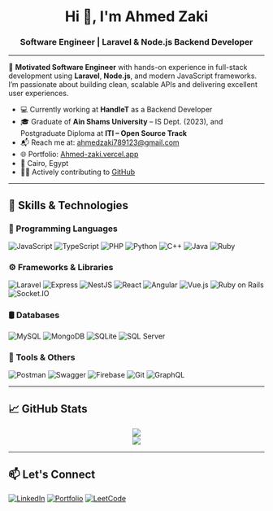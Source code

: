<h1 align="center">Hi 👋, I'm Ahmed Zaki</h1>
<h3 align="center">Software Engineer | Laravel & Node.js Backend Developer</h3>

---

🎯 **Motivated Software Engineer** with hands-on experience in full-stack development using **Laravel**, **Node.js**, and modern JavaScript frameworks. I’m passionate about building clean, scalable APIs and delivering excellent user experiences.

- 💻 Currently working at **HandleT** as a Backend Developer  
- 🎓 Graduate of **Ain Shams University** – IS Dept. (2023), and Postgraduate Diploma at **ITI – Open Source Track**
- 📬 Reach me at: [ahmedzaki789123@gmail.com](mailto:ahmedzaki789123@gmail.com)
- 🌐 Portfolio: [Ahmed-zaki.vercel.app](https://ahmed-zaki.vercel.app)
- 📍 Cairo, Egypt  
- 🧑‍💻 Actively contributing to [GitHub](https://github.com/ahmedzaki147258)

---

## 🚀 Skills & Technologies

### 🧠 Programming Languages
![JavaScript](https://img.shields.io/badge/JavaScript-F7DF1E?logo=javascript&logoColor=black)
![TypeScript](https://img.shields.io/badge/TypeScript-3178C6?logo=typescript&logoColor=white)
![PHP](https://img.shields.io/badge/PHP-777BB4?logo=php&logoColor=white)
![Python](https://img.shields.io/badge/Python-3776AB?logo=python&logoColor=white)
![C++](https://img.shields.io/badge/C++-00599C?logo=c%2B%2B&logoColor=white)
![Java](https://img.shields.io/badge/Java-007396?logo=java&logoColor=white)
![Ruby](https://img.shields.io/badge/Ruby-CC342D?logo=ruby&logoColor=white)

### ⚙️ Frameworks & Libraries
![Laravel](https://img.shields.io/badge/Laravel-F55247?logo=laravel&logoColor=white)
![Express](https://img.shields.io/badge/Express-000000?logo=express&logoColor=white)
![NestJS](https://img.shields.io/badge/NestJS-E0234E?logo=nestjs&logoColor=white)
![React](https://img.shields.io/badge/React-61DAFB?logo=react&logoColor=black)
![Angular](https://img.shields.io/badge/Angular-DD0031?logo=angular&logoColor=white)
![Vue.js](https://img.shields.io/badge/Vue.js-42B883?logo=vue.js&logoColor=white)
![Ruby on Rails](https://img.shields.io/badge/RoR-CC0000?logo=rubyonrails&logoColor=white)
![Socket.IO](https://img.shields.io/badge/Socket.IO-010101?logo=socket.io&logoColor=white)

### 🛢️ Databases
![MySQL](https://img.shields.io/badge/MySQL-4479A1?logo=mysql&logoColor=white)
![MongoDB](https://img.shields.io/badge/MongoDB-47A248?logo=mongodb&logoColor=white)
![SQLite](https://img.shields.io/badge/SQLite-003B57?logo=sqlite&logoColor=white)
![SQL Server](https://img.shields.io/badge/SQL_Server-CC2927?logo=microsoftsqlserver&logoColor=white)

### 🔧 Tools & Others
![Postman](https://img.shields.io/badge/Postman-FF6C37?logo=postman&logoColor=white)
![Swagger](https://img.shields.io/badge/Swagger-85EA2D?logo=swagger&logoColor=black)
![Firebase](https://img.shields.io/badge/Firebase-FFCA28?logo=firebase&logoColor=black)
![Git](https://img.shields.io/badge/Git-F05032?logo=git&logoColor=white)
![GraphQL](https://img.shields.io/badge/GraphQL-E10098?logo=graphql&logoColor=white)

---

## 📈 GitHub Stats

<p align="center">
  <img src="https://github-readme-stats.vercel.app/api?username=ahmedzaki147258&show_icons=true&theme=tokyonight" />
  <br />
  <img src="https://github-readme-stats.vercel.app/api/top-langs/?username=ahmedzaki147258&layout=compact&theme=tokyonight" />
</p>

---

## 📫 Let's Connect

[![LinkedIn](https://img.shields.io/badge/LinkedIn-Connect-blue?logo=linkedin&style=for-the-badge)](https://www.linkedin.com/in/ahmed-zaki-7325b9301/)
[![Portfolio](https://img.shields.io/badge/Portfolio-Visit-orange?logo=vercel&style=for-the-badge)](https://ahmed-zaki.vercel.app/)
[![LeetCode](https://img.shields.io/badge/LeetCode-Profile-yellow?logo=leetcode&style=for-the-badge)](https://leetcode.com/u/Ahmed-zaki123/)

